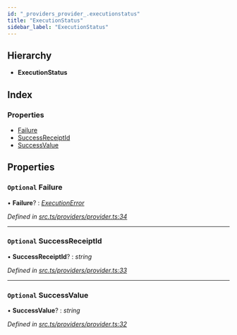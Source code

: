 ```yaml
---
id: "_providers_provider_.executionstatus"
title: "ExecutionStatus"
sidebar_label: "ExecutionStatus"
---
```


## Hierarchy

* **ExecutionStatus**

## Index

### Properties

* [Failure](_providers_provider_.executionstatus.md#optional-failure)
* [SuccessReceiptId](_providers_provider_.executionstatus.md#optional-successreceiptid)
* [SuccessValue](_providers_provider_.executionstatus.md#optional-successvalue)

## Properties

### `Optional` Failure

• **Failure**? : *[ExecutionError](_providers_provider_.executionerror.md)*

*Defined in [src.ts/providers/provider.ts:34](https://github.com/nearprotocol/nearlib/blob/a71bd4f/src.ts/providers/provider.ts#L34)*

___

### `Optional` SuccessReceiptId

• **SuccessReceiptId**? : *string*

*Defined in [src.ts/providers/provider.ts:33](https://github.com/nearprotocol/nearlib/blob/a71bd4f/src.ts/providers/provider.ts#L33)*

___

### `Optional` SuccessValue

• **SuccessValue**? : *string*

*Defined in [src.ts/providers/provider.ts:32](https://github.com/nearprotocol/nearlib/blob/a71bd4f/src.ts/providers/provider.ts#L32)*
